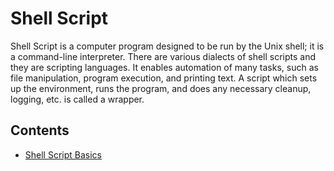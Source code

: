 # Shell Script

Shell Script is a computer program designed to be run by the Unix shell; it is a command-line interpreter. There are various dialects of shell scripts and they are scripting languages. It enables automation of many tasks, such as file manipulation, program execution, and printing text. A script which sets up the environment, runs the program, and does any necessary cleanup, logging, etc. is called a wrapper. 

## Contents
- [Shell Script Basics](shell_script_basics.md)